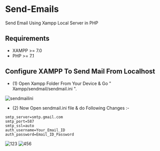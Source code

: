 # Send-Emails
Send Email Using Xampp Local Server in PHP

## Requirements
* XAMPP >= 7.0
* PHP >= 7.1

## Configure XAMPP To Send Mail From Localhost
* (1) Open Xampp Folder From Your Device & Go " Xampp/sendmail/sendmail.ini ".

![sendmailini](https://user-images.githubusercontent.com/26626045/55871683-074c8280-5b40-11e9-8a43-ef77c7e96e66.jpg)

* (2) Now Open sendmail.ini file & do Following Changes :-

```
smtp_server=smtp.gmail.com
smtp_port=587
smtp_ssl=auto
auth_username=Your_Email_ID
auth_password=Email_ID_Password
```

![123](https://user-images.githubusercontent.com/26626045/55872790-bb4f0d00-5b42-11e9-8db2-aab625e4cd10.jpg)
![456](https://user-images.githubusercontent.com/26626045/55872791-bb4f0d00-5b42-11e9-8bb8-92faebf1d39c.jpg)



